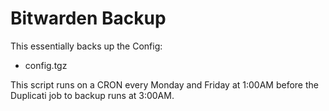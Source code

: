 # Bitwarden Backup

This essentially backs up the Config:

- config.tgz

This script runs on a CRON every Monday and Friday at 1:00AM before the Duplicati job to backup runs at 3:00AM.
